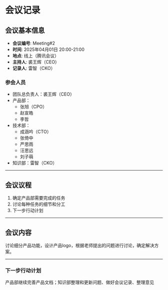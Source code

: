 # 会议记录

## 会议基本信息

- **会议编号**: Meeting#2
- **时间**: 2025年04月01日 20:00-21:00  
- **地点**: 线上（腾讯会议）  
- **主持人**: 裘王辉（CEO）  
- **记录人**: 雷智（CKO）  

### 参会人员
- 团队总负责人：裘王辉（CEO）
- 产品部：
  - 张旭（CPO）
  - 赵宣皓
  - 李哲
- 技术部：
  - 成涵吟（CTO）
  - 张倚中
  - 严思雨
  - 汪思远
  - 刘子萌
- 知识部：雷智（CKO）

---

## 会议议程

1. 确定产品部需要完成的任务
2. 讨论每种任务的细节和分工
3. 下一步行动计划

---

## 会议内容

讨论细分产品功能，设计产品logo，根据老师提出的问题进行讨论，确定解决方案。



---
### 下一步行动计划
产品部继续完善产品文档；知识部整理和更新问题、做好会议记录、整理意见